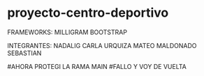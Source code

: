 # proyecto-centro-deportivo
FRAMEWORKS:
MILLIGRAM
BOOTSTRAP

INTEGRANTES:
NADALIG CARLA
URQUIZA MATEO
MALDONADO SEBASTIAN

#AHORA PROTEGI LA RAMA MAIN
#FALLO Y VOY DE VUELTA

